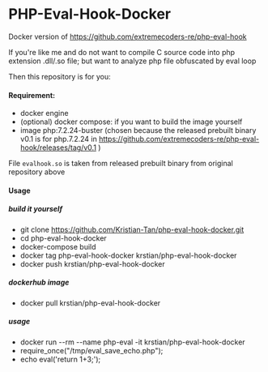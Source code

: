 # PHP-Eval-Hook-Docker

Docker version of https://github.com/extremecoders-re/php-eval-hook

If you're like me and do not want to compile C source code into php extension .dll/.so file; but want to analyze php file obfuscated by eval loop

Then this repository is for you:

#### Requirement:
- docker engine
- (optional) docker compose: if you want to build the image yourself
- image php:7.2.24-buster (chosen because the released prebuilt binary v0.1 is for php.7.2.24 in https://github.com/extremecoders-re/php-eval-hook/releases/tag/v0.1 )

File `evalhook.so` is taken from released prebuilt binary from original repository above

#### Usage 

##### build it yourself
- git clone https://github.com/Kristian-Tan/php-eval-hook-docker.git
- cd php-eval-hook-docker
- docker-compose build
- docker tag php-eval-hook-docker krstian/php-eval-hook-docker
- docker push krstian/php-eval-hook-docker

##### dockerhub image
- docker pull krstian/php-eval-hook-docker

##### usage
- docker run --rm --name php-eval -it krstian/php-eval-hook-docker
- require_once("/tmp/eval_save_echo.php");
- echo eval('return 1+3;');
